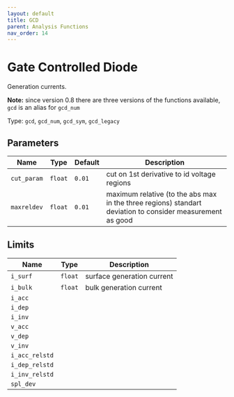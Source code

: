 ```yaml
---
layout: default
title: GCD
parent: Analysis Functions
nav_order: 14
---
```


# Gate Controlled Diode

Generation currents.

**Note:** since version 0.8 there are three versions of the functions available, `gcd` is an alias for `gcd_num`

Type: `gcd`, `gcd_num`, `gcd_sym`, `gcd_legacy`

## Parameters

| Name | Type | Default | Description |
|------|------|---------|-------------|
|`cut_param`| `float` | `0.01` | cut on 1st derivative to id voltage regions |
|`maxreldev`| `float` | `0.01` | maximum relative (to the abs max in the three regions) standart deviation to consider measurement as good |

## Limits

| Name | Type | Description |
|------|------|-------------|
|`i_surf` | `float` | surface generation current |
|`i_bulk` | `float` | bulk generation current |
|`i_acc` | | |
|`i_dep` | | |
|`i_inv` | | |
|`v_acc` | | |
|`v_dep` | | |
|`v_inv` | | |
|`i_acc_relstd` | | |
|`i_dep_relstd` | | |
|`i_inv_relstd` | | |
|`spl_dev` | | |
